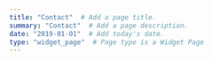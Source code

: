 ```yaml
---
title: "Contact"  # Add a page title.
summary: "Contact"  # Add a page description.
date: "2019-01-01"  # Add today's date.
type: "widget_page"  # Page type is a Widget Page
---
```

